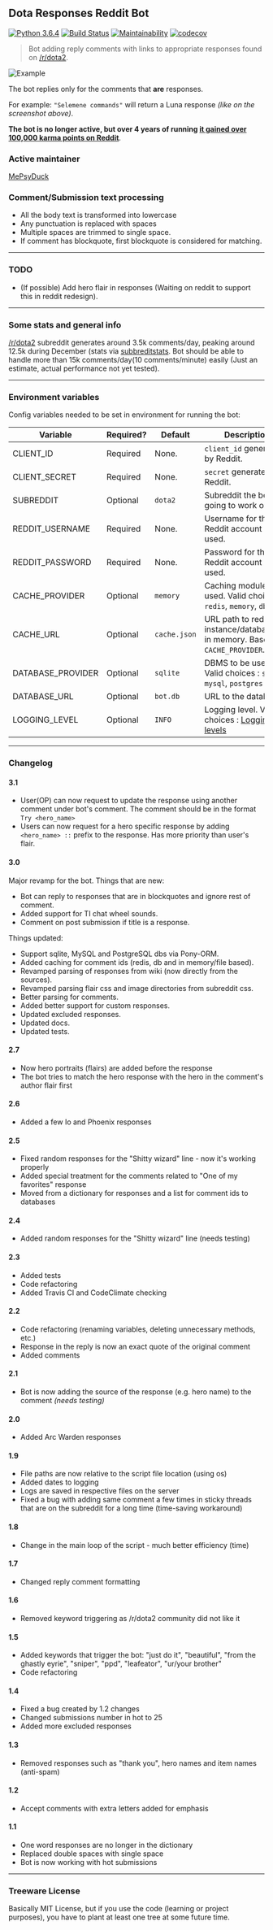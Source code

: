 ## Dota Responses Reddit Bot
[![Python 3.6.4](https://img.shields.io/badge/python-3.6.4-blue.svg)](https://www.python.org/downloads/release/python-364/)
[![Build Status](https://api.travis-ci.org/Jonarzz/DotaResponsesRedditBot.svg?branch=master)](https://travis-ci.org/Jonarzz/DotaResponsesRedditBot)
[![Maintainability](https://api.codeclimate.com/v1/badges/de2c724018076b34064f/maintainability)](https://codeclimate.com/github/Jonarzz/DotaResponsesRedditBot/maintainability)
[![codecov](https://codecov.io/gh/Jonarzz/DotaResponsesRedditBot/branch/master/graph/badge.svg)](https://codecov.io/gh/Jonarzz/DotaResponsesRedditBot)

> Bot adding reply comments with links to appropriate responses found on [/r/dota2](https://www.reddit.com/r/DotA2).

![Example](https://i.imgur.com/PAcg57z.png)

The bot replies only for the comments that **are** responses. 

For example: `"Selemene commands"` will return a Luna response *(like on the screenshot above)*.

**The bot is no longer active, but over 4 years of running [it gained over 100,000 karma points on Reddit](https://www.reddit.com/user/dota_responses_bot/comments/?t=all&sort=top)**. 

### Active maintainer
[MePsyDuck](https://github.com/MePsyDuck)

### Comment/Submission text processing
*   All the body text is transformed into lowercase
*   Any punctuation is replaced with spaces
*   Multiple spaces are trimmed to single space.
*   If comment has blockquote, first blockquote is considered for matching.

<!-- Old behavior
All the responses are in lowercase in the dictionary, before comparison the comments are parsed to lowercase as well. Dot or exclamation mark ending the replyable is ignored.
-->
<!-- Old behavior
The bot will try to match a response of the hero that is in the comment/submission's author flair. If it does not find an appropriate one, it takes the one of the first hero that has such a response (alphabetically).
-->

---
### TODO
*   (If possible) Add hero flair in responses (Waiting on reddit to support this in reddit redesign).

---
### Some stats and general info
[/r/dota2](https://www.reddit.com/r/DotA2) subreddit generates around 3.5k comments/day, 
peaking around 12.5k during December (stats via [subbreditstats](https://subredditstats.com/r/dota2). 
Bot should be able to handle more than 15k comments/day(10 comments/minute) easily (Just an estimate, actual performance not yet tested).

---
### Environment variables 
Config variables needed to be set in environment for running the bot:

|     Variable      | Required? |   Default    | Description                                                                                            |
|-------------------|-----------|--------------|--------------------------------------------------------------------------------------------------------|
| CLIENT_ID         | Required  | None.        | `client_id` generated by Reddit.                                                                       |
| CLIENT_SECRET     | Required  | None.        | `secret` generated by Reddit.                                                                          |
| SUBREDDIT         | Optional  | `dota2`      | Subreddit the bot is going to work on.                                                                 |
| REDDIT_USERNAME   | Required  | None.        | Username for the Reddit account being used.                                                            |
| REDDIT_PASSWORD   | Required  | None.        | Password for the Reddit account being used.                                                            |
| CACHE_PROVIDER    | Optional  | `memory`     | Caching module to be used. Valid choices : `redis`, `memory`, `db`.                                    |
| CACHE_URL         | Optional  | `cache.json` | URL path to redis instance/database/file in memory. Based on `CACHE_PROVIDER`.                         |
| DATABASE_PROVIDER | Optional  | `sqlite`     | DBMS to be used. Valid choices : `sqlite`, `mysql`, `postgres`                                         |
| DATABASE_URL      | Optional  | `bot.db`     | URL to the database.                                                                                   |
| LOGGING_LEVEL     | Optional  | `INFO`       | Logging level. Valid choices : [Logging levels](https://docs.python.org/3/library/logging.html#levels) |

---
### Changelog

#### 3.1
*   User(OP) can now request to update the response using another comment under bot's comment.
    The comment should be in the format ```Try <hero_name>``` 
*   Users can now request for a hero specific response by adding ```<hero_name> ::``` prefix to the response.
    Has more priority than user's flair.

#### 3.0
Major revamp for the bot.
Things that are new:
*   Bot can reply to responses that are in blockquotes and ignore rest of comment.
*   Added support for TI chat wheel sounds.
*   Comment on post submission if title is a response.

Things updated:
*   Support sqlite, MySQL and PostgreSQL dbs via Pony-ORM.
*   Added caching for comment ids (redis, db and in memory/file based).
*   Revamped parsing of responses from wiki (now directly from the sources).
*   Revamped parsing flair css and image directories from subreddit css.
*   Better parsing for comments.
*   Added better support for custom responses.
*   Updated excluded responses.
*   Updated docs.
*   Updated tests. 

#### 2.7
*   Now hero portraits (flairs) are added before the response
*   The bot tries to match the hero response with the hero in the comment's author flair first

#### 2.6
*   Added a few Io and Phoenix responses

#### 2.5
*   Fixed random responses for the "Shitty wizard" line - now it's working properly
*   Added special treatment for the comments related to "One of my favorites" response
*   Moved from a dictionary for responses and a list for comment ids to databases

#### 2.4
*   Added random responses for the "Shitty wizard" line (needs testing)

#### 2.3
*   Added tests
*   Code refactoring
*   Added Travis CI and CodeClimate checking

#### 2.2
*   Code refactoring (renaming variables, deleting unnecessary methods, etc.)
*   Response in the reply is now an exact quote of the original comment
*   Added comments

#### 2.1
*   Bot is now adding the source of the response (e.g. hero name) to the comment *(needs testing)*

#### 2.0
*   Added Arc Warden responses

#### 1.9
*   File paths are now relative to the script file location (using os)
*   Added dates to logging
*   Logs are saved in respective files on the server
*   Fixed a bug with adding same comment a few times in sticky threads that are on the subreddit for a long time (time-saving workaround)

#### 1.8
*   Change in the main loop of the script - much better efficiency (time)

#### 1.7
*   Changed reply comment formatting

#### 1.6
*   Removed keyword triggering as /r/dota2 community did not like it

#### 1.5
*   Added keywords that trigger the bot: "just do it", "beautiful", "from the ghastly eyrie", "sniper", "ppd", "leafeator", "ur/your brother"
*   Code refactoring

#### 1.4
*   Fixed a bug created by 1.2 changes
*   Changed submissions number in hot to 25
*   Added more excluded responses

#### 1.3
*   Removed responses such as "thank you", hero names and item names (anti-spam)

#### 1.2
*   Accept comments with extra letters added for emphasis

#### 1.1
*   One word responses are no longer in the dictionary
*   Replaced double spaces with single space
*   Bot is now working with hot submissions

---
### Treeware License
Basically MIT License, but if you use the code (learning or project purposes), you have to plant at least one tree at some future time.
